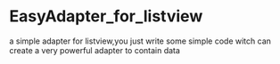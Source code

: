 # EasyAdapter_for_listview
a simple adapter for listview,you just write some simple code witch can create a very powerful adapter to contain data 
